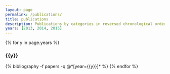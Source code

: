 ```yaml
---
layout: page
permalink: /publications/
title: publications
description: Publications by categories in reversed chronological order. Generated by jekyll-scholar.
years: [2013, 2014, 2015]
---
```


{% for y in page.years %}
  <h3 class="year">{{y}}</h3>
  {% bibliography -f papers -q @*[year={{y}}]* %}
{% endfor %}
